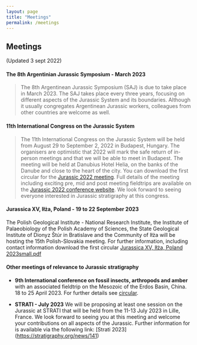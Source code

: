 ```yaml
---
layout: page
title: "Meetings"
permalink: /meetings
---
```

## Meetings 
(Updated 3 sept 2022)

#### The 8th Argentinian Jurassic Symposium - March 2023
> The 8th Argentinean Jurassic Symposium (SAJ) is due to take place in March 2023. The SAJ takes place every three years, focusing on different aspects of the Jurassic System and its boundaries. Although it usually congregates Argentinean Jurassic workers, colleagues from other countries are welcome as well.

#### 11th International Congress on the Jurassic System
> The 11th International Congress on the Jurassic System will be held from August 29 to September 2, 2022 in Budapest, Hungary. The organisers are optimistic that 2022 will mark the safe return of in-person meetings and that we will be able to meet in Budapest. The meeting will be held at Danubius Hotel Helia, on the banks of the Danube and close to the heart of the city. You can download the first circular for the [Jurassic 2022 meeting](https://jurassic2022.hu/download/jurassic2022.pdf). Full details of the meeting including exciting pre, mid and post meeting fieldtrips are available on the [Jurassic 2022 conference website](https://jurassic2022.hu/). We look forward to seeing everyone interested in Jurassic stratigraphy at this congress.

#### Jurassica XV, Iłża, Poland  - 19 to 22 September 2023
The Polish Geological Institute - National Research Institute, the Institute of Palaeobiology of the Polish Academy of Sciences, the State Geological Institute of Dionyz Štúr in Bratislave and the Community of Iłża will be hosting the 15th Polish-Slovakia meeting. For further information, including contact information download the first circular [Jurassica XV, Iłża, Poland 2023small.pdf](https://github.com/i-c-stratigraphy/subcommission-jurassic/files/9485131/Jurassica.XV.Ilza.Poland.2023small.pdf)

#### Other meetings of relevance to Jurassic stratigraphy

* **9th International conference on fossil insects, arthropods and amber** with an associated fieldtrip on the Mesozoic of the Erdos Basin, China. 18 to 25 April 2023. For further details see [circular](files/9th_conference_on_fossil_insects.pdf).

* **STRATI - July 2023** We will be proposing at least one session on the Jurassic at STRATI that will be held from the 11-13 July 2023 in Lille, France. We look forward to seeing you at this meeting and welcome your contributions on all aspects of the Jurassic. Further information for is available via the following link: [Strati 2023] (https://stratigraphy.org/news/141)

